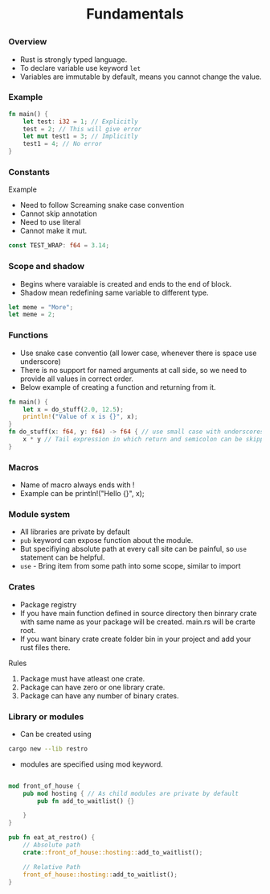 <h1 style="text-align:center;"> Fundamentals </p>

### Overview
* Rust is strongly typed language.
* To declare variable use keyword `let`
* Variables are immutable by default, means you cannot change the value.

### Example
```rust
fn main() {
    let test: i32 = 1; // Explicitly
    test = 2; // This will give error
    let mut test1 = 3; // Implicitly
    test1 = 4; // No error
}
```

### Constants
Example
* Need to follow Screaming snake case convention
* Cannot skip annotation
* Need to use literal
* Cannot make it mut.
```rust
const TEST_WRAP: f64 = 3.14;
```

### Scope and shadow
* Begins where varaiable is created and ends to the end of block.
* Shadow mean redefining same variable to different type.
```rust
let meme = "More";
let meme = 2;
```

### Functions
* Use snake case conventio (all lower case, whenever there is space use underscore)
* There is no support for named arguments at call side, so we need to provide all values in correct order.
* Below example of creating a function and returning from it.
```rust
fn main() {
    let x = do_stuff(2.0, 12.5);
    println!("Value of x is {}", x);
}
fn do_stuff(x: f64, y: f64) -> f64 { // use small case with underscores
    x * y // Tail expression in which return and semicolon can be skipped
}
```

### Macros
* Name of macro always ends with !
* Example can be println!("Hello {}", x);

### Module system
* All libraries are private by default
* `pub` keyword can expose function about the module.
* But specifiying absolute path at every call site can be painful, so `use` statement can be helpful.
* `use` - Bring item from some path into some scope, similar to import


### Crates
* Package registry
* If you have main function defined in source directory then binrary crate with same name as your package will be created. main.rs will be crarte root.
* If you want binary crate create folder bin in your project and add your rust files there.

Rules
1. Package must have atleast one crate.
2. Package can have zero or one library crate.
3. Package can have any number of binary crates.


### Library or modules
* Can be created using 
```bash
cargo new --lib restro
```
* modules are specified using mod keyword.
```rust

mod front_of_house {
    pub mod hosting { // As child modules are private by default
        pub fn add_to_waitlist() {}

    }
}

pub fn eat_at_restro() {
    // Absolute path
    crate::front_of_house::hosting::add_to_waitlist();

    // Relative Path
    front_of_house::hosting::add_to_waitlist();
}
```